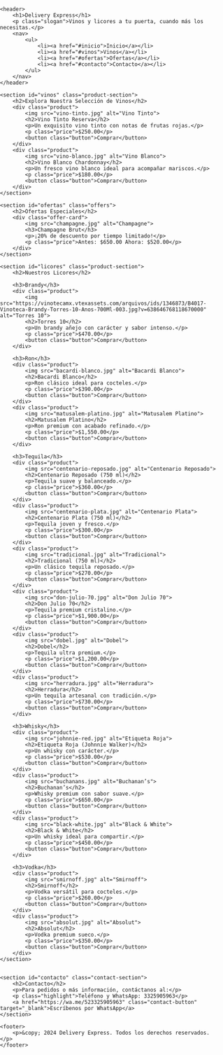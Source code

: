 <html lang="es">
<head>
    <meta charset="UTF-8">
    <meta name="viewport" content="width=device-width, initial-scale=1.0">
    <title>Vinos y Licores - Delivery Express</title>
    <link href="https://fonts.googleapis.com/css2?family=Playfair+Display:wght@700&family=Roboto:wght@400;500&display=swap" rel="stylesheet">
    <style>
        body {
            font-family: 'Roboto', sans-serif;
            margin: 0;
            padding: 0;
        }
        header {
            background: #1a1a1a;
            color: #ffd700;
            padding: 20px 0;
            text-align: center;
            border-bottom: 2px solid #ffd700;
        }
        header h1 {
            font-family: 'Playfair Display', serif;
            font-size: 36px;
        }
        header nav ul {
            list-style: none;
            padding: 0;
        }
        header nav ul li {
            display: inline;
            margin: 0 15px;
        }
        header nav ul li a {
            text-decoration: none;
            color: #ffd700;
            font-weight: bold;
            transition: color 0.3s ease;
        }
        header nav ul li a:hover {
            color: #fff;
        }
        .slogan {
            margin: 10px 0;
            font-style: italic;
        }
        .product-section {
            background: #2a2a2a;
            color: #fff;
            padding: 40px 20px;
            text-align: center;
        }
        .product-section h2 {
            font-family: 'Playfair Display', serif;
            font-size: 28px;
            color: #ffd700;
            margin-bottom: 20px;
        }
        .offers {
            background: #f5f5f5;
            color: #333;
            padding: 40px 20px;
            text-align: center;
        }
        .offers h2 {
            font-family: 'Playfair Display', serif;
            font-size: 28px;
            color: #333;
            margin-bottom: 20px;
        }
        .contact-section {
            background: #333;
            color: #fff;
            padding: 40px 20px;
            text-align: center;
        }
        .contact-section h2 {
            font-family: 'Playfair Display', serif;
            font-size: 28px;
            color: #ffd700;
            margin-bottom: 20px;
        }
        .product, .offer-card {
            background: #fff;
            margin: 15px auto;
            padding: 20px;
            border-radius: 10px;
            width: 250px;
            display: inline-block;
            color: #333;
        }
        .product img, .offer-card img {
            max-width: 100%;
            height: auto;
            margin-bottom: 10px;
        }
        .price {
            font-size: 20px;
            color: #333;
            margin: 10px 0;
        }
        .button, .contact-button {
            background: #ffd700;
            color: #000;
            border: none;
            padding: 10px 20px;
            text-transform: uppercase;
            font-weight: bold;
            cursor: pointer;
            transition: background 0.3s ease;
            text-decoration: none;
        }
        .button:hover, .contact-button:hover {
            background: #fff;
        }
        footer {
            background: #1a1a1a;
            text-align: center;
            padding: 10px 0;
            border-top: 2px solid #ffd700;
            color: #fff;
        }
        footer p {
            margin: 0;
        }
    </style>
</head>
<body>

    <header>
        <h1>Delivery Express</h1>
        <p class="slogan">Vinos y licores a tu puerta, cuando más los necesitas.</p>
        <nav>
            <ul>
                <li><a href="#inicio">Inicio</a></li>
                <li><a href="#vinos">Vinos</a></li>
                <li><a href="#ofertas">Ofertas</a></li>
                <li><a href="#contacto">Contacto</a></li>
            </ul>
        </nav>
    </header>

    <section id="vinos" class="product-section">
        <h2>Explora Nuestra Selección de Vinos</h2>
        <div class="product">
            <img src="vino-tinto.jpg" alt="Vino Tinto">
            <h2>Vino Tinto Reserva</h2>
            <p>Un exquisito vino tinto con notas de frutas rojas.</p>
            <p class="price">$250.00</p>
            <button class="button">Comprar</button>
        </div>
        <div class="product">
            <img src="vino-blanco.jpg" alt="Vino Blanco">
            <h2>Vino Blanco Chardonnay</h2>
            <p>Un fresco vino blanco ideal para acompañar mariscos.</p>
            <p class="price">$180.00</p>
            <button class="button">Comprar</button>
        </div>
    </section>
    
    <section id="ofertas" class="offers">
        <h2>Ofertas Especiales</h2>
        <div class="offer-card">
            <img src="champagne.jpg" alt="Champagne">
            <h3>Champagne Brut</h3>
            <p>¡20% de descuento por tiempo limitado!</p>
            <p class="price">Antes: $650.00 Ahora: $520.00</p>
        </div>
    </section>
    
    <section id="licores" class="product-section">
        <h2>Nuestros Licores</h2>
    
        <h3>Brandy</h3>
        <div class="product">
            <img src="https://vinotecamx.vtexassets.com/arquivos/ids/1346873/B4017-Vinoteca-Brandy-Torres-10-Anos-700Ml-003.jpg?v=638646768118670000" alt="Torres 10">
            <h2>Torres 10</h2>
            <p>Un brandy añejo con carácter y sabor intenso.</p>
            <p class="price">$470.00</p>
            <button class="button">Comprar</button>
        </div>
    
        <h3>Ron</h3>
        <div class="product">
            <img src="bacardi-blanco.jpg" alt="Bacardi Blanco">
            <h2>Bacardi Blanco</h2>
            <p>Ron clásico ideal para cocteles.</p>
            <p class="price">$390.00</p>
            <button class="button">Comprar</button>
        </div>
        <div class="product">
            <img src="matusalem-platino.jpg" alt="Matusalem Platino">
            <h2>Matusalem Platino</h2>
            <p>Ron premium con acabado refinado.</p>
            <p class="price">$1,550.00</p>
            <button class="button">Comprar</button>
        </div>
    
        <h3>Tequila</h3>
        <div class="product">
            <img src="centenario-reposado.jpg" alt="Centenario Reposado">
            <h2>Centenario Reposado (750 ml)</h2>
            <p>Tequila suave y balanceado.</p>
            <p class="price">$360.00</p>
            <button class="button">Comprar</button>
        </div>
        <div class="product">
            <img src="centenario-plata.jpg" alt="Centenario Plata">
            <h2>Centenario Plata (750 ml)</h2>
            <p>Tequila joven y fresco.</p>
            <p class="price">$300.00</p>
            <button class="button">Comprar</button>
        </div>
        <div class="product">
            <img src="tradicional.jpg" alt="Tradicional">
            <h2>Tradicional (750 ml)</h2>
            <p>Un clásico tequila reposado.</p>
            <p class="price">$270.00</p>
            <button class="button">Comprar</button>
        </div>
        <div class="product">
            <img src="don-julio-70.jpg" alt="Don Julio 70">
            <h2>Don Julio 70</h2>
            <p>Tequila premium cristalino.</p>
            <p class="price">$1,900.00</p>
            <button class="button">Comprar</button>
        </div>
        <div class="product">
            <img src="dobel.jpg" alt="Dobel">
            <h2>Dobel</h2>
            <p>Tequila ultra premium.</p>
            <p class="price">$1,200.00</p>
            <button class="button">Comprar</button>
        </div>
        <div class="product">
            <img src="herradura.jpg" alt="Herradura">
            <h2>Herradura</h2>
            <p>Un tequila artesanal con tradición.</p>
            <p class="price">$730.00</p>
            <button class="button">Comprar</button>
        </div>
    
        <h3>Whisky</h3>
        <div class="product">
            <img src="johnnie-red.jpg" alt="Etiqueta Roja">
            <h2>Etiqueta Roja (Johnnie Walker)</h2>
            <p>Un whisky con carácter.</p>
            <p class="price">$530.00</p>
            <button class="button">Comprar</button>
        </div>
        <div class="product">
            <img src="buchanans.jpg" alt="Buchanan’s">
            <h2>Buchanan’s</h2>
            <p>Whisky premium con sabor suave.</p>
            <p class="price">$650.00</p>
            <button class="button">Comprar</button>
        </div>
        <div class="product">
            <img src="black-white.jpg" alt="Black & White">
            <h2>Black & White</h2>
            <p>Un whisky ideal para compartir.</p>
            <p class="price">$450.00</p>
            <button class="button">Comprar</button>
        </div>
    
        <h3>Vodka</h3>
        <div class="product">
            <img src="smirnoff.jpg" alt="Smirnoff">
            <h2>Smirnoff</h2>
            <p>Vodka versátil para cocteles.</p>
            <p class="price">$260.00</p>
            <button class="button">Comprar</button>
        </div>
        <div class="product">
            <img src="absolut.jpg" alt="Absolut">
            <h2>Absolut</h2>
            <p>Vodka premium sueco.</p>
            <p class="price">$350.00</p>
            <button class="button">Comprar</button>
        </div>
    </section>
    

    <section id="contacto" class="contact-section">
        <h2>Contacto</h2>
        <p>Para pedidos o más información, contáctanos al:</p>
        <p class="highlight">Teléfono y WhatsApp: 3325905963</p>
        <a href="https://wa.me/523325905963" class="contact-button" target="_blank">Escríbenos por WhatsApp</a>
    </section>

    <footer>
        <p>&copy; 2024 Delivery Express. Todos los derechos reservados.</p>
    </footer>

</body>
</html>
